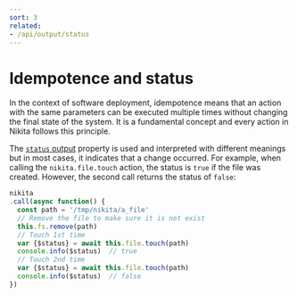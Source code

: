 ```yaml
---
sort: 3
related:
- /api/output/status
---
```


# Idempotence and status

In the context of software deployment, idempotence means that an action with the same parameters can be executed multiple times without changing the final state of the system. It is a fundamental concept and every action in Nikita follows this principle.

The [`status` output](/current/api/output/status) property is used and interpreted with different meanings but in most cases, it indicates that a change occurred. For example, when calling the `nikita.file.touch` action, the status is `true` if the file was created. However, the second call returns the status of `false`:

```js
nikita
.call(async function() {
  const path = '/tmp/nikita/a_file'
  // Remove the file to make sure it is not exist
  this.fs.remove(path)
  // Touch 1st time
  var {$status} = await this.file.touch(path)
  console.info($status)  // true
  // Touch 2nd time
  var {$status} = await this.file.touch(path)
  console.info($status)  // false
})
```

